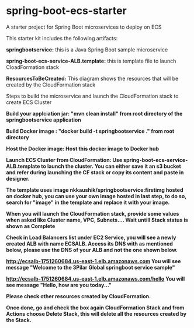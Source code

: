 # spring-boot-ecs-starter
A starter project for Spring Boot microservices to deploy on ECS

This starter kit includes the following artifacts:

<b>springbootservice:</b> this is a Java Spring Boot sample microservice

<b>spring-boot-ecs-service-ALB.template:</b> this is template file to launch CloadFormation stack

<b>ResourcesToBeCreated:</b> This diagram shows the resources that will be created by the CloudFormation stack

Steps to build the microservice and launch the CloudFormation stack to create ECS Cluster

<b> Build your applciation jar:<b> "mvn clean install" from root directory of the springbootservice application

<b> Build Docker image : </b> "docker build -t springbootservice ." from root directory

<b> Host the Docker image:</b> Host this docker image to Docker hub

<b> Launch ECS Cluster from CloudFormation: </b> Use spring-boot-ecs-service-ALB.template to launch the cluster.
You can either save it an s3 bucket and refer during launching the CF stack or copy its content and paste in designer.

The template uses image nkkaushik/springbootservice:firstimg hosted on docker hub,
you can use your own image hosted in last step, to do so, search for "image" in the template and replace it with your image.

When you will launch the CloudFormation stack, provide some values when asked like Cluster name, VPC, Subnets.... 
Wait untill Stack status is shown as Complete

Check in Load Balancers list under EC2 Service, you will see a newly created ALB with name ECSALB.
Access its DNS with as mentioned below, please use the DNS of your ALB and not the one shown below.

http://ecsalb-1751260684.us-east-1.elb.amazonaws.com 
You will see message "Welcome to the 3Pilar Global springboot service sample"

http://ecsalb-1751260684.us-east-1.elb.amazonaws.com/hello
You will see message "Hello, how are you today..."

Please check other resources created by CloudFormation.

Once done, go and check the box again CloudFormation Stack and from Actions choose Delete Stack, this will delete all the resources created by the Stack.